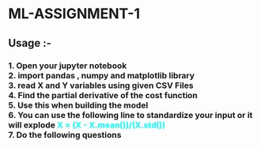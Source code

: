 # ML-ASSIGNMENT-1

<h2>Usage :- </h2>

<h3>
  <div>1. Open your jupyter notebook</div>
  <div>2. import pandas , numpy and matplotlib library</div>
  <div>3. read X and Y variables using given CSV Files</div>
  <div>4. Find the partial derivative of the cost function</div>
  <div>5. Use this when building the model</div>
  <div>6. You can use the following line to standardize your input or it will explode
      <span style="color: cyan;">X = (X - X.mean())/(X.std())</span></div>
  <div></div>7. Do the following questions</div>
</h3>
